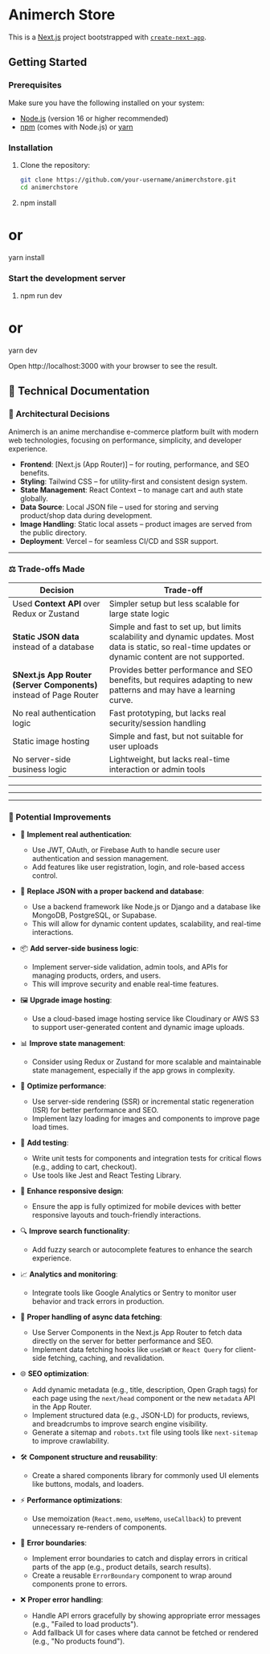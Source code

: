 # Animerch Store

This is a [Next.js](https://nextjs.org) project bootstrapped with [`create-next-app`](https://nextjs.org/docs/app/api-reference/cli/create-next-app).

## Getting Started

### Prerequisites

Make sure you have the following installed on your system:

- [Node.js](https://nodejs.org/) (version 16 or higher recommended)
- [npm](https://www.npmjs.com/) (comes with Node.js) or [yarn](https://yarnpkg.com/)

### Installation

1. Clone the repository:

   ```bash
   git clone https://github.com/your-username/animerchstore.git
   cd animerchstore

   ```

2. npm install

# or

yarn install

### Start the development server

1. npm run dev

# or

yarn dev

Open http://localhost:3000 with your browser to see the result.




## 🧱 Technical Documentation

### 📌 Architectural Decisions

Animerch is an anime merchandise e-commerce platform built with modern web technologies, focusing on performance, simplicity, and developer experience.

- **Frontend**: [Next.js (App Router)] – for routing, performance, and SEO benefits.
- **Styling**: Tailwind CSS – for utility-first and consistent design system.
- **State Management**: React Context – to manage cart and auth state globally.
- **Data Source**: Local JSON file – used for storing and serving product/shop data during development.
- **Image Handling**: Static local assets – product images are served from the public directory.
- **Deployment**: Vercel – for seamless CI/CD and SSR support.

---

### ⚖️ Trade-offs Made

| Decision | Trade-off |
|---------|-----------|
| Used **Context API** over Redux or Zustand | Simpler setup but less scalable for large state logic |
| **Static JSON data** instead of a database | Simple and fast to set up, but limits scalability and dynamic updates. Most data is static, so real-time updates or dynamic content are not supported. |
| **SNext.js App Router (Server Components)** instead of Page Router | Provides better performance and SEO benefits, but requires adapting to new patterns and may have a learning curve. |
| No real authentication logic | Fast prototyping, but lacks real security/session handling |
| Static image hosting | Simple and fast, but not suitable for user uploads |
| No server-side business logic | Lightweight, but lacks real-time interaction or admin tools |

---

---

---

### 🚀 Potential Improvements

- 🔐 **Implement real authentication**:
  - Use JWT, OAuth, or Firebase Auth to handle secure user authentication and session management.
  - Add features like user registration, login, and role-based access control.

- 🔄 **Replace JSON with a proper backend and database**:
  - Use a backend framework like Node.js or Django and a database like MongoDB, PostgreSQL, or Supabase.
  - This will allow for dynamic content updates, scalability, and real-time interactions.

- 📦 **Add server-side business logic**:
  - Implement server-side validation, admin tools, and APIs for managing products, orders, and users.
  - This will improve security and enable real-time features.

- 🖼️ **Upgrade image hosting**:
  - Use a cloud-based image hosting service like Cloudinary or AWS S3 to support user-generated content and dynamic image uploads.

- 📊 **Improve state management**:
  - Consider using Redux or Zustand for more scalable and maintainable state management, especially if the app grows in complexity.

- 🚀 **Optimize performance**:
  - Use server-side rendering (SSR) or incremental static regeneration (ISR) for better performance and SEO.
  - Implement lazy loading for images and components to improve page load times.

- 🧪 **Add testing**:
  - Write unit tests for components and integration tests for critical flows (e.g., adding to cart, checkout).
  - Use tools like Jest and React Testing Library.

- 📱 **Enhance responsive design**:
  - Ensure the app is fully optimized for mobile devices with better responsive layouts and touch-friendly interactions.

- 🔍 **Improve search functionality**:
  - Add fuzzy search or autocomplete features to enhance the search experience.

- 📈 **Analytics and monitoring**:
  - Integrate tools like Google Analytics or Sentry to monitor user behavior and track errors in production.

- 🔄 **Proper handling of async data fetching**:
  - Use Server Components in the Next.js App Router to fetch data directly on the server for better performance and SEO.
  - Implement data fetching hooks like `useSWR` or `React Query` for client-side fetching, caching, and revalidation.

- 🌐 **SEO optimization**:
  - Add dynamic metadata (e.g., title, description, Open Graph tags) for each page using the `next/head` component or the new `metadata` API in the App Router.
  - Implement structured data (e.g., JSON-LD) for products, reviews, and breadcrumbs to improve search engine visibility.
  - Generate a sitemap and `robots.txt` file using tools like `next-sitemap` to improve crawlability.

- 🛠️ **Component structure and reusability**:
  - Create a shared components library for commonly used UI elements like buttons, modals, and loaders.

- ⚡ **Performance optimizations**:
  - Use memoization (`React.memo`, `useMemo`, `useCallback`) to prevent unnecessary re-renders of components.

- 🛑 **Error boundaries**:
  - Implement error boundaries to catch and display errors in critical parts of the app (e.g., product details, search results).
  - Create a reusable `ErrorBoundary` component to wrap around components prone to errors.

- ❌ **Proper error handling**:
  - Handle API errors gracefully by showing appropriate error messages (e.g., "Failed to load products").
  - Add fallback UI for cases where data cannot be fetched or rendered (e.g., "No products found").